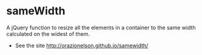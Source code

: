 # sameWidth

A jQuery function to resize all the elements in a container to the same width calculated on the widest of them.
 

* See the site http://orazionelson.github.io/samewidth/
